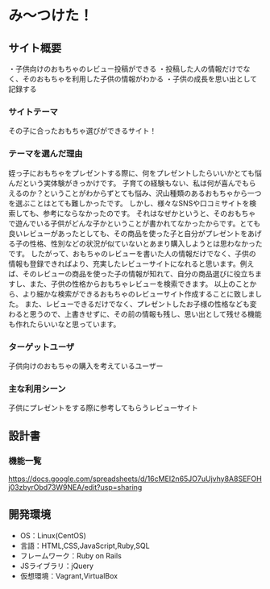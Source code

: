 # み〜つけた！

## サイト概要
・子供向けのおもちゃのレビュー投稿ができる
・投稿した人の情報だけでなく、そのおもちゃを利用した子供の情報がわかる
・子供の成長を思い出として記録する

### サイトテーマ
その子に合ったおもちゃ選びができるサイト！

### テーマを選んだ理由
姪っ子におもちゃをプレゼントする際に、何をプレゼントしたらいいかとても悩んだという実体験がきっかけです。
子育ての経験もない、私は何が喜んでもらえるのか？ということがわからずとても悩み、沢山種類のあるおもちゃから一つを選ぶことはとても難しかったです。
しかし、様々なSNSや口コミサイトを検索しても、参考にならなかったのです。
それはなぜかというと、そのおもちゃで遊んでいる子供がどんな子かということが書かれてなかったからです。とても良いレビューがあったとしても、その商品を使った子と自分がプレゼントをあげる子の性格、性別などの状況が似ていないとあまり購入しようとは思わなかったです。
したがって、おもちゃのレビューを書いた人の情報だけでなく、子供の情報も登録できればより、充実したレビューサイトになれると思います。例えば、そのレビューの商品を使った子の情報が知れて、自分の商品選びに役立ちますし、また、子供の性格からおもちゃレビューを検索できます。
以上のことから、より細かな検索ができるおもちゃのレビューサイト作成することに致しました。
また、レビューできるだけでなく、プレゼントしたお子様の性格なども変わると思うので、上書きせずに、その前の情報も残し、思い出として残せる機能も作れたらいいなと思っています。


### ターゲットユーザ
子供向けのおもちゃの購入を考えているユーザー


### 主な利用シーン
子供にプレゼントをする際に参考してもらうレビューサイト

## 設計書

### 機能一覧
https://docs.google.com/spreadsheets/d/16cMEI2n65JO7uUjvhy8A8SEFOHj03zbyrObd73W9NEA/edit?usp=sharing

## 開発環境
- OS：Linux(CentOS)
- 言語：HTML,CSS,JavaScript,Ruby,SQL
- フレームワーク：Ruby on Rails
- JSライブラリ：jQuery
- 仮想環境：Vagrant,VirtualBox